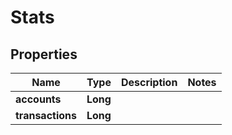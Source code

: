 

# Stats


## Properties

| Name | Type | Description | Notes |
|------------ | ------------- | ------------- | -------------|
|**accounts** | **Long** |  |  |
|**transactions** | **Long** |  |  |



